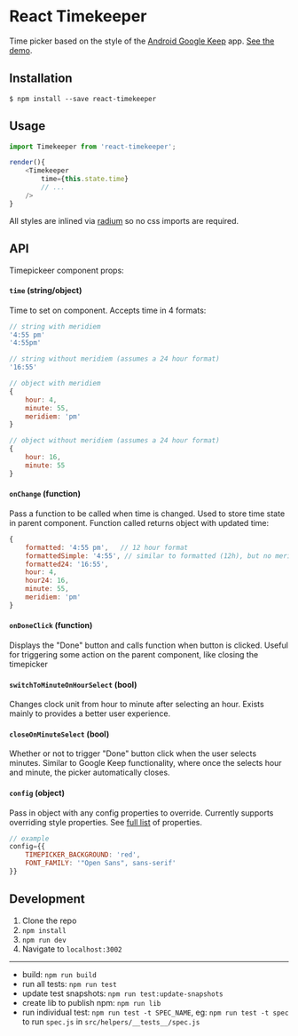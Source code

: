 # React Timekeeper
Time picker based on the style of the [Android Google Keep](https://play.google.com/store/apps/details?id=com.google.android.keep) app. [See the demo](https://catc.github.io/react-timekeeper/).

## Installation

```shell
$ npm install --save react-timekeeper
```

## Usage

```javascript
import Timekeeper from 'react-timekeeper';

render(){
	<Timekeeper
		time={this.state.time}
		// ...
	/>
}
```

All styles are inlined via [radium](https://github.com/FormidableLabs/radium) so no css imports are required.


## API
Timepickeer component props:

#### `time` (string/object)
Time to set on component. Accepts time in 4 formats: 

```javascript
// string with meridiem
'4:55 pm'
'4:55pm'

// string without meridiem (assumes a 24 hour format)
'16:55'

// object with meridiem
{
	hour: 4,
	minute: 55,
	meridiem: 'pm'
}

// object without meridiem (assumes a 24 hour format)
{
	hour: 16,
	minute: 55
}
```

#### `onChange` (function)
Pass a function to be called when time is changed. Used to store time state in parent component. Function called returns object with updated time:

```javascript
{
	formatted: '4:55 pm',	// 12 hour format
	formattedSimple: '4:55', // similar to formatted (12h), but no meridiem
	formatted24: '16:55',
	hour: 4,
	hour24: 16,
	minute: 55,
	meridiem: 'pm'
}
```


#### `onDoneClick` (function)
Displays the "Done" button and calls function when button is clicked. Useful for triggering some action on the parent component, like closing the timepicker

#### `switchToMinuteOnHourSelect` (bool)
Changes clock unit from hour to minute after selecting an hour. Exists mainly to provides a better user experience.

#### `closeOnMinuteSelect` (bool)
Whether or not to trigger "Done" button click when the user selects minutes. Similar to Google Keep functionality, where once the selects hour and minute, the picker automatically closes.

#### `config` (object)
Pass in object with any config properties to override. Currently supports overriding style properties. See [full list](https://github.com/catc/react-timekeeper/blob/master/src/helpers/config.js) of properties.

```javascript
// example
config={{
	TIMEPICKER_BACKGROUND: 'red',
	FONT_FAMILY: '"Open Sans", sans-serif'
}}
```


## Development
1. Clone the repo
2. `npm install`
3. `npm run dev`
4. Navigate to `localhost:3002`

------------

- build: `npm run build`
- run all tests: `npm run test`
- update test snapshots: `npm run test:update-snapshots`
- create lib to publish npm: `npm run lib`
- run individual test: `npm run test -t SPEC_NAME`, eg: `npm run test -t spec` to run `spec.js` in `src/helpers/__tests__/spec.js`